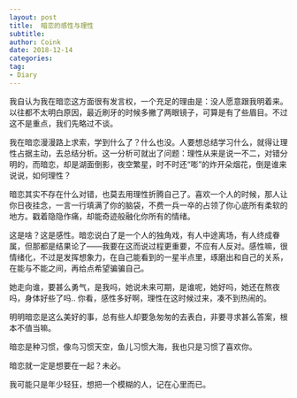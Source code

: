```yaml
---
layout: post
title:  暗恋的感性与理性
subtitle: 
author: Coink
date: 2018-12-14
categories:
tag:
- Diary
---
```


我自认为我在暗恋这方面很有发言权，一个充足的理由是：没人愿意跟我明着来。以往都不太明白原因，最近刷牙的时候多撇了两眼镜子，可算是有了些眉目。不过这不是重点，我们先略过不谈。

 

我在暗恋漫漫路上求索，学到什么了？什么也没。人要想总结学习什么，就得让理性占据主动，去总结分析。这一分析可就出了问题：理性从来是说一不二，对错分明的，而暗恋，却是湖面倒影，夜空繁星，时不时还“嘭”的炸开朵烟花，倒是谁来说说，如何理性？

 

暗恋其实不存在什么对错，也莫去用理性折腾自己了。喜欢一个人的时候，那人让你日夜挂念，一言一行填满了你的脑袋，不费一兵一卒的占领了你心底所有柔软的地方。戳着隐隐作痛，却能奇迹般融化你所有的情绪。

 

这是啥？这是感性。暗恋说白了是一个人的独角戏，有人中途离场，有人终成眷属，但那都是结果论了——我要在这而说过程更重要，不应有人反对。感性嘛，很情绪化，不过是发挥想象力，在自己能看到的一星半点里，琢磨出和自己的关系，在能与不能之间，再给点希望骗骗自己。

 

她走向谁，要甚么勇气，是我吗，她说未来可期，是谁呢，她好吗，她还在熬夜吗，身体好些了吗.. 你看，感性多好啊，理性在这时候过来，凑不到热闹的。

 

明明暗恋是这么美好的事，总有些人却要急匆匆的去表白，非要寻求甚么答案，根本不值当嘛。



暗恋是种习惯，像鸟习惯天空，鱼儿习惯大海，我也只是习惯了喜欢你。



暗恋就一定是想要在一起？未必。

 

我可能只是年少轻狂，想把一个模糊的人，记在心里而已。

 